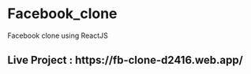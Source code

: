 # Facebook_clone
Facebook clone using ReactJS
<h2> Live Project : https://fb-clone-d2416.web.app/ </h2>


